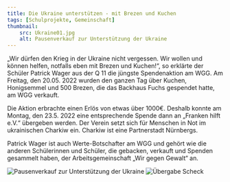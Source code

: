 ```yaml
---
title: Die Ukraine unterstützen - mit Brezen und Kuchen
tags: [Schulprojekte, Gemeinschaft]
thumbnail: 
    src: Ukraine01.jpg
    alt: Pausenverkauf zur Unterstützung der Ukraine
---
```

<p>
    „Wir dürfen den Krieg in der Ukraine nicht vergessen. Wir wollen und können helfen, notfalls eben mit Brezen und Kuchen!“, so erklärte der Schüler Patrick Wager aus der Q 11 die jüngste Spendenaktion am WGG. Am Freitag, den 20.05. 2022 wurden den ganzen Tag über Kuchen, Honigsemmel und 500 Brezen, die das Backhaus Fuchs gespendet hatte, am WGG verkauft.
</p>
<p>
    Die Aktion erbrachte einen Erlös von etwas über 1000€. Deshalb konnte am Montag, den 23.5. 2022 eine entsprechende Spende dann an „Franken hilft e.V.“ übergeben werden. Der Verein setzt sich für Menschen in Not im ukrainischen Charkiw ein. Charkiw ist eine Partnerstadt Nürnbergs.
</p>
<p>
    Patrick Wager ist auch Werte-Botschafter am WGG und gehört wie die anderen Schülerinnen und Schüler, die gebacken, verkauft und Spenden gesammelt haben, der Arbeitsgemeinschaft „Wir gegen Gewalt“ an. 
</p>
<img src="/images/Ukraine01.jpg" alt = "Pausenverkauf zur Unterstützung der Ukraine"></img>
<img src="/images/Ukraine02.jpg" alt = "Übergabe Scheck"></img>
